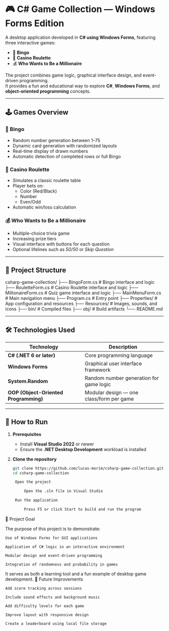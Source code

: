 # 🎮 C# Game Collection — Windows Forms Edition

A desktop application developed in **C# using Windows Forms**, featuring three interactive games:
- 🎱 **Bingo**
- 🎰 **Casino Roulette**
- 💰 **Who Wants to Be a Millionaire**

The project combines game logic, graphical interface design, and event-driven programming.  
It provides a fun and educational way to explore **C#**, **Windows Forms**, and **object-oriented programming** concepts.

---

## 🕹️ Games Overview

### 🎱 Bingo
- Random number generation between 1–75  
- Dynamic card generation with randomized layouts  
- Real-time display of drawn numbers  
- Automatic detection of completed rows or full Bingo  

### 🎰 Casino Roulette
- Simulates a classic roulette table  
- Player bets on:
  - Color (Red/Black)  
  - Number  
  - Even/Odd  
- Automatic win/loss calculation  

### 💰 Who Wants to Be a Millionaire
- Multiple-choice trivia game  
- Increasing prize tiers  
- Visual interface with buttons for each question  
- Optional lifelines such as *50/50* or *Skip Question*  

---

## 🧩 Project Structure

csharp-game-collection/
├── BingoForm.cs # Bingo interface and logic
├── RouletteForm.cs # Casino Roulette interface and logic
├── MillionaireForm.cs # Quiz game interface and logic
├── MainMenuForm.cs # Main navigation menu
├── Program.cs # Entry point
├── Properties/ # App configuration and resources
├── Resources/ # Images, sounds, and icons
├── bin/ # Compiled files
├── obj/ # Build artifacts
└── README.md


---

## 🛠️ Technologies Used

| Technology | Description |
|-------------|-------------|
| **C# (.NET 6 or later)** | Core programming language |
| **Windows Forms** | Graphical user interface framework |
| **System.Random** | Random number generation for game logic |
| **OOP (Object-Oriented Programming)** | Modular design — one class/form per game |

---

## 🚀 How to Run

1. **Prerequisites**
   - Install **Visual Studio 2022** or newer  
   - Ensure the **.NET Desktop Development** workload is installed  

2. **Clone the repository**
   ```bash
   git clone https://github.com/lucas-morim/csharp-game-collection.git
   cd csharp-game-collection

    Open the project

        Open the .sln file in Visual Studio

    Run the application

        Press F5 or click Start to build and run the program

🧭 Project Goal

The purpose of this project is to demonstrate:

    Use of Windows Forms for GUI applications

    Application of C# logic in an interactive environment

    Modular design and event-driven programming

    Integration of randomness and probability in games

It serves as both a learning tool and a fun example of desktop game development.
🔮 Future Improvements

    Add score tracking across sessions

    Include sound effects and background music

    Add difficulty levels for each game

    Improve layout with responsive design

    Create a leaderboard using local file storage
